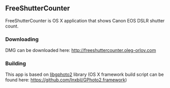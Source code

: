 ## FreeShutterCounter

FreeShutterCounter is OS X application that shows Canon EOS DSLR shutter count.

### Downloading
DMG can be downloaded here: http://freeshuttercounter.oleg-orlov.com

### Building
This app is based on [libgphoto2](https://github.com/gphoto/libgphoto2) library (OS X framework build script can be found here: https://github.com/lnxbil/GPhoto2.framework)
